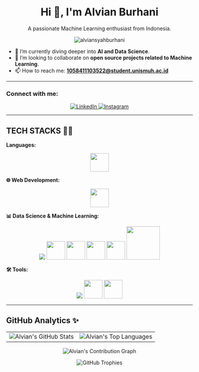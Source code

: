 <h1 align="center">Hi 👋, I'm Alvian Burhani</h1>
<p align="center">A passionate Machine Learning enthusiast from Indonesia.</p>

<p align="center">
  <img src="https://komarev.com/ghpvc/?username=alviansyahburhani&label=Profile%20Views&color=0e75b6&style=flat" alt="alviansyahburhani"/>
</p>

- 🌱 I’m currently diving deeper into **AI and Data Science**.
- 👯 I’m looking to collaborate on **open source projects related to Machine Learning**.
- 📫 How to reach me: **1058411103522@student.unismuh.ac.id**

---

### Connect with me:
<p align="center">
  <a href="https://www.linkedin.com/in/alvian-syah-burhani " target="_blank">
    <img src="https://img.shields.io/badge/LinkedIn-0077B5?style=for-the-badge&logo=linkedin&logoColor=white" alt="LinkedIn"/>
  </a>
  <a href="https://www.instagram.com/alvianburhani" target="_blank">
    <img src="https://img.shields.io/badge/Instagram-E4405F?style=for-the-badge&logo=instagram&logoColor=white" alt="Instagram"/>
  </a>
</p>

---

## TECH STACKS 🧙‍♂️

**Languages:**
<p align="center">
  <img src="https://skillicons.dev/icons?i=python,js,html,css" height="50"/>
</p>

**🌐 Web Development:**
<p align="center">
  <img src="https://skillicons.dev/icons?i=react,wordpress" height="50"/>
</p>

**📊 Data Science & Machine Learning:**
<p align="center">
  <img src="https://skillicons.dev/icons?i=tensorflow,sklearn" />
  <img src="https://cdn.jsdelivr.net/gh/devicons/devicon/icons/pandas/pandas-original.svg" width="50"/>
  <img src="https://cdn.jsdelivr.net/gh/devicons/devicon/icons/numpy/numpy-original.svg" width="50"/>
  <img src="https://cdn.jsdelivr.net/gh/devicons/devicon/icons/matplotlib/matplotlib-original.svg" width="50"/>
  <img src="https://cdn.jsdelivr.net/gh/devicons/devicon/icons/jupyter/jupyter-original.svg" width="50"/>
  <img src="https://upload.wikimedia.org/wikipedia/commons/d/d0/Google_Colaboratory_SVG_Logo.svg" width="90"/>
</p>


**🛠️ Tools:**
<p align="center">
  <img src="https://skillicons.dev/icons?i=git,github,vscode,figma" />
  <img src="https://cdn.jsdelivr.net/gh/devicons/devicon/icons/canva/canva-original.svg" width="50"/>
  <img src="https://upload.wikimedia.org/wikipedia/commons/3/34/Microsoft_Office_Excel_%282019%E2%80%93present%29.svg" width="50"/>
</p>
</details>

---

## GitHub Analytics ✨

<table align="center">
  <tr>
    <td align="center">
      <img src="https://github-readme-stats.vercel.app/api?username=alviansyahburhani&show_icons=true&theme=dracula&hide_border=true&count_private=true" alt="Alvian's GitHub Stats" />
    </td>
    <td align="center">
      <img src="https://github-readme-stats.vercel.app/api/top-langs/?username=alviansyahburhani&layout=donut&theme=dracula&hide_border=true" alt="Alvian's Top Languages" />
    </td>
  </tr>
</table>

<p align="center">
  <img src="https://github-readme-activity-graph.vercel.app/graph?username=alviansyahburhani&theme=react-dark&hide_border=true" alt="Alvian's Contribution Graph"/>
</p>

<p align="center">
  <img src="https://github-profile-trophy.vercel.app/?username=alviansyahburhani&theme=onedark&row=1&column=6&margin-w=15&margin-h=15" alt="GitHub Trophies"/>
</p>
